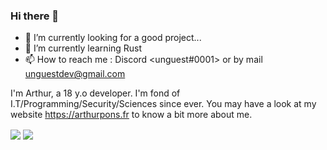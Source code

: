 ### Hi there 👋

- 🔭 I’m currently looking for a good project...
- 🌱 I’m currently learning Rust
- 📫 How to reach me : Discord <unguest#0001> or by mail <unguestdev@gmail.com>

I'm Arthur, a 18 y.o developer. I'm fond of I.T/Programming/Security/Sciences since ever. You may have a look at my website <https://arthurpons.fr> to know a bit more about me.

<img align="center" src="https://github-readme-stats.vercel.app/api?username=unguest&custom_title=unguest%20contributions%20:&show_icons=true&title_color=bbbbbb&text_color=dddddd&icon_color=990000&bg_color=111111" />

<img align="center" src="https://github-readme-stats.vercel.app/api/top-langs/?username=unguest&langs_count=6&title_color=bbbbbb&text_color=dddddd&icon_color=990000&layout=compact&bg_color=111111" />

<!--
**unguest/unguest** is a ✨ _special_ ✨ repository because its `README.md` (this file) appears on your GitHub profile.

Here are some ideas to get you started:

- 🔭 I’m currently working on ...
- 🌱 I’m currently learning ...
- 👯 I’m looking to collaborate on ...
- 🤔 I’m looking for help with ...
- 💬 Ask me about ...
- 📫 How to reach me: ...
- 😄 Pronouns: ...
- ⚡ Fun fact: ...
-->
